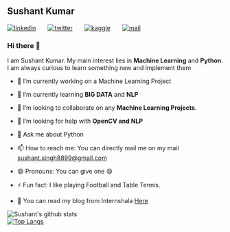 ## Sushant Kumar

[![linkedin](https://github.com/arpit-dwivedi/arpit-dwivedi.github.io/blob/master/assets/img/Webp.net-resizeimage.png)](https://www.linkedin.com/in/sushant-kumar1998)&nbsp;&nbsp;&nbsp;&nbsp;&nbsp;&nbsp;&nbsp;[![twitter](https://github.com/arpit-dwivedi/arpit-dwivedi.github.io/blob/master/assets/img/ttt.png)](https://twitter.com/Sushant_k2012)&nbsp;&nbsp;&nbsp;&nbsp;&nbsp;&nbsp;&nbsp;[![kaggle](https://github.com/arpit-dwivedi/arpit-dwivedi/blob/master/kaggle.png)](https://www.kaggle.com/sushantkumar2012)&nbsp;&nbsp;&nbsp;&nbsp;&nbsp;&nbsp;&nbsp;[![mail](https://github.com/arpit-dwivedi/arpit-dwivedi/blob/master/m1.png)](https://mail.google.com/mail/u/0/#inbox)

### Hi there 👋

<!--
**sush-2012/sush-2012** is a ✨ _special_ ✨ repository because its `README.md` (this file) appears on your GitHub profile.

I am Sushant Kumar. My main interest lies in **Machine Learning** and **Python**. I also have programming knowledge in C/C++. I am always curious to learn something new. 
- 🔭 I’m currently working on a Machine Learning Project
- 🌱 I’m currently learning **BIG DATA** and **NLP**
- 👯 I’m looking to collaborate on any **Machine Learning Projects**.
- 🤔 I’m looking for help with **OpenCV and NLP**
- 💬 Ask me about Python 
- 📫 How to reach me: You can directly mail me on my mail [sushant.singh8899@gmail.com](sushant.singh8899@gmail.com)
- 😄 Pronouns: You can give one :smile:
- ⚡ Fun fact: I like playing Football and Table Tennis.
-->
I am Sushant Kumar. My main interest lies in **Machine Learning** and **Python**. I am always curious to learn something new and implement them  

- 🔭 I’m currently working on a Machine Learning Project

- 🌱 I’m currently learning **BIG DATA** and **NLP**

- 👯 I’m looking to collaborate on any **Machine Learning Projects**.

- 🤔 I’m looking for help with **OpenCV and NLP**

- 💬 Ask me about Python 

- 📫 How to reach me: You can directly mail me on my mail [sushant.singh8899@gmail.com](sushant.singh8899@gmail.com)

- 😄 Pronouns: You can give one :smile:

- ⚡ Fun fact: I like playing Football and Table Tennis.

- :speech_balloon: You can read my blog from Internshala [Here](https://blog.internshala.com/2020/05/internshala-training-review-how-i-built-apps-by-learning-web-development-python-thanks-to-internshala-trainings/)

![Sushant's github stats](https://github-readme-stats.vercel.app/api?username=sush-2012&show_icons=true)    
[![Top Langs](https://github-readme-stats.vercel.app/api/top-langs/?username=sush-2012&layout=compact)](https://github.com/sush-2012/github-readme-stats)
